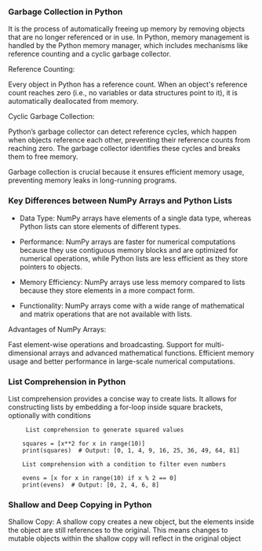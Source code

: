 ### Garbage Collection in Python

It is the process of automatically freeing up memory by removing objects
that are no longer referenced or in use. In Python, memory management is 
handled by the Python memory manager, which includes mechanisms like 
reference counting and a cyclic garbage collector.

Reference Counting:

Every object in Python has a reference count. 
When an object's reference count reaches zero (i.e., no variables 
or data structures point to it), it is automatically deallocated from memory.

Cyclic Garbage Collection: 

Python’s garbage collector can detect reference cycles, 
which happen when objects reference each other, preventing
their reference counts from reaching zero. The garbage collector
identifies these cycles and breaks them to free memory.

Garbage collection is crucial because it ensures efficient memory usage,
preventing memory leaks in long-running programs.

### Key Differences between NumPy Arrays and Python Lists

- Data Type: NumPy arrays have elements of a single data type, 
whereas Python lists can store elements of different types.

- Performance: NumPy arrays are faster for numerical computations 
because they use contiguous memory blocks and are optimized for 
numerical operations, while Python lists are less efficient as 
they store pointers to objects.

- Memory Efficiency: NumPy arrays use less memory compared to lists
because they store elements in a more compact form.

- Functionality: NumPy arrays come with a wide range of mathematical
and matrix operations that are not available with lists.

Advantages of NumPy Arrays:

Fast element-wise operations and broadcasting.
Support for multi-dimensional arrays and advanced mathematical functions.
Efficient memory usage and better performance in large-scale numerical computations.


### List Comprehension in Python

List comprehension provides a concise way to create lists.
It allows for constructing lists by embedding a for-loop 
inside square brackets, optionally with conditions

         List comprehension to generate squared values

        squares = [x**2 for x in range(10)]
        print(squares)  # Output: [0, 1, 4, 9, 16, 25, 36, 49, 64, 81]

        List comprehension with a condition to filter even numbers

        evens = [x for x in range(10) if x % 2 == 0]
        print(evens)  # Output: [0, 2, 4, 6, 8]

### Shallow and Deep Copying in Python

Shallow Copy: A shallow copy creates a new object, but the elements inside the 
object are still references to the original. This means changes to mutable objects
within the shallow copy will reflect in the original object